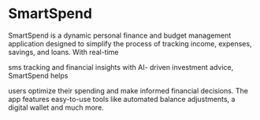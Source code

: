 # SmartSpend

SmartSpend is a dynamic personal finance and
budget management application designed to
simplify the process of tracking income,
expenses, savings, and loans. With real-time

sms tracking and financial insights with AI-
driven investment advice, SmartSpend helps

users optimize their spending and make
informed financial decisions. The app features
easy-to-use tools like automated balance
adjustments, a digital wallet and much more.
